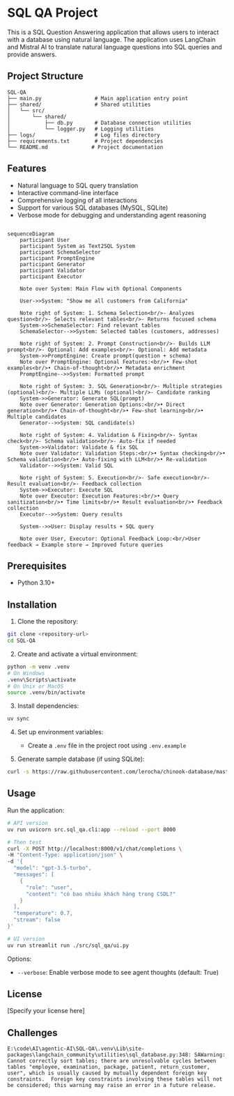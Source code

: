 # SQL QA Project

This is a SQL Question Answering application that allows users to interact with a database using natural language. The application uses LangChain and Mistral AI to translate natural language questions into SQL queries and provide answers.

## Project Structure

```text
SQL-QA
├── main.py                 # Main application entry point
├── shared/                 # Shared utilities
│   └── src/
│       └── shared/
│           ├── db.py       # Database connection utilities
│           └── logger.py   # Logging utilities
├── logs/                   # Log files directory
├── requirements.txt        # Project dependencies
└── README.md              # Project documentation
```

## Features

- Natural language to SQL query translation
- Interactive command-line interface
- Comprehensive logging of all interactions
- Support for various SQL databases (MySQL, SQLite)
- Verbose mode for debugging and understanding agent reasoning

```mermaid

sequenceDiagram
    participant User
    participant System as Text2SQL System
    participant SchemaSelector
    participant PromptEngine
    participant Generator
    participant Validator
    participant Executor

    Note over System: Main Flow with Optional Components

    User->>System: "Show me all customers from California"
    
    Note right of System: 1. Schema Selection<br/>- Analyzes question<br/>- Selects relevant tables<br/>- Returns focused schema
    System->>SchemaSelector: Find relevant tables
    SchemaSelector-->>System: Selected tables (customers, addresses)
    
    Note right of System: 2. Prompt Construction<br/>- Builds LLM prompt<br/>- Optional: Add examples<br/>- Optional: Add metadata
    System->>PromptEngine: Create prompt(question + schema)
    Note over PromptEngine: Optional Features:<br/>• Few-shot examples<br/>• Chain-of-thought<br/>• Metadata enrichment
    PromptEngine-->>System: Formatted prompt
    
    Note right of System: 3. SQL Generation<br/>- Multiple strategies (optional)<br/>- Multiple LLMs (optional)<br/>- Candidate ranking
    System->>Generator: Generate SQL(prompt)
    Note over Generator: Generation Options:<br/>• Direct generation<br/>• Chain-of-thought<br/>• Few-shot learning<br/>• Multiple candidates
    Generator-->>System: SQL candidate(s)
    
    Note right of System: 4. Validation & Fixing<br/>- Syntax check<br/>- Schema validation<br/>- Auto-fix if needed
    System->>Validator: Validate & fix SQL
    Note over Validator: Validation Steps:<br/>• Syntax checking<br/>• Schema validation<br/>• Auto-fixing with LLM<br/>• Re-validation
    Validator-->>System: Valid SQL
    
    Note right of System: 5. Execution<br/>- Safe execution<br/>- Result evaluation<br/>- Feedback collection
    System->>Executor: Execute SQL
    Note over Executor: Execution Features:<br/>• Query sanitization<br/>• Time limits<br/>• Result evaluation<br/>• Feedback collection
    Executor-->>System: Query results
    
    System-->>User: Display results + SQL query
    
    Note over User, Executor: Optional Feedback Loop:<br/>User feedback → Example store → Improved future queries
```

## Prerequisites

- Python 3.10+

## Installation

1. Clone the repository:

```bash
git clone <repository-url>
cd SQL-QA
```

2. Create and activate a virtual environment:

```bash
python -m venv .venv
# On Windows
.venv\Scripts\activate
# On Unix or MacOS
source .venv/bin/activate
```

3. Install dependencies:

```bash
uv sync
```

4. Set up environment variables:
   - Create a `.env` file in the project root using `.env.example`

5. Generate sample database (if using SQLite):

```bash
curl -s https://raw.githubusercontent.com/lerocha/chinook-database/master/ChinookDatabase/DataSources/Chinook_Sqlite.sql | sqlite3 Chinook.db
```

## Usage

Run the application:

```bash
# API version
uv run uvicorn src.sql_qa.cli:app --reload --port 8000

# Then test
curl -X POST http://localhost:8000/v1/chat/completions \
-H "Content-Type: application/json" \
-d '{
  "model": "gpt-3.5-turbo",
  "messages": [
    {
      "role": "user",
      "content": "có bao nhiêu khách hàng trong CSDL?"
    }
  ],
  "temperature": 0.7,
  "stream": false
}'

# UI version
uv run streamlit run ./src/sql_qa/ui.py
```

Options:

- `--verbose`: Enable verbose mode to see agent thoughts (default: True)

## License

[Specify your license here]

## Challenges

```text
E:\code\AI\agentic-AI\SQL-QA\.venv\Lib\site-packages\langchain_community\utilities\sql_database.py:348: SAWarning: Cannot correctly sort tables; there are unresolvable cycles between tables "employee, examination, package, patient, return_customer, user", which is usually caused by mutually dependent foreign key constraints.  Foreign key constraints involving these tables will not be considered; this warning may raise an error in a future release.
```
